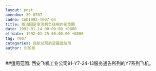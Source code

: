 ```yaml
---
layout: post
amendno: 39-0707
cadno: CAD1992-Y007-04
title: 取消固定变流机负线用的花垫圈
date: 1992-01-14 00:00:00 +0800
effdate: 1992-01-25 00:00:00 +0800
tag: Y007
categories: 民航总局航空器适航司
author: 刘加祯
---
```


##适用范围:
西安飞机工业公司91-Y7-24-13服务通告所列的Y7系列飞机。

